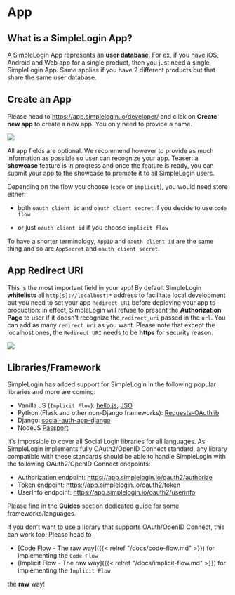 # App

## What is a SimpleLogin App?

A SimpleLogin App represents an **user database**. For ex, if you have iOS, Android and Web app for a single product, then you just need a single SimpleLogin App. Same applies if you have 2 different products but that share the same user database.

## Create an App

Please head to https://app.simplelogin.io/developer/ and click on **Create new app** to create a new app. You only need to provide a name.

![](/images/dev1.png)

All app fields are optional. We recommend however to provide as much information as possible so user can recognize your app. Teaser: a **showcase** feature is in progress and once the feature is ready, you can submit your app to the showcase to promote it to all SimpleLogin users.

Depending on the flow you choose (`code` or `implicit`), you would need store either:

- both `oauth client id` and `oauth client secret` if you decide to use `code flow`

- or just `oauth client id` if you choose `implicit flow`

To have a shorter terminology, `AppID` and `oauth client id` are the same thing and so are `AppSecret` and `oauth client secret`.

## App Redirect URI

This is the most important field in your app! By default SimpleLogin **whitelists** all `http[s]://localhost:*` address to facilitate local development but you need to set your app `Redirect URI` before deploying your app to production: in effect, SimpleLogin will refuse to present the **Authorization Page** to user if it doesn't recognize the `redirect_uri` passed in the `url`. You can add as many `redirect uri` as you want. Please note that except the localhost ones, the `Redirect URI` needs to be **https** for security reason.

![](/images/redirect-uri.png)

## Libraries/Framework

SimpleLogin has added support for SimpleLogin in the following popular libraries and more are coming:

- Vanilla JS (`Implicit Flow`): [hello.js](https://github.com/MrSwitch/hello.js), [JSO](https://github.com/andreassolberg/jso)
- Python (Flask and other non-Django frameworks): [Requests-OAuthlib](https://github.com/requests/requests-oauthlib)
- Django: [social-auth-app-django](https://github.com/python-social-auth/social-app-django)
- NodeJS [Passport](https://github.com/jaredhanson/passport)

It's impossible to cover all Social Login libraries for all languages. As SimpleLogin implements fully OAuth2/OpenID Connect standard, any library compatible with these standards should be able to handle SimpleLogin with the following OAuth2/OpenID Connect endpoints:

- Authorization endpoint: https://app.simplelogin.io/oauth2/authorize
- Token endpoint: https://app.simplelogin.io/oauth2/token
- UserInfo endpoint: https://app.simplelogin.io/oauth2/userinfo

Please find in the **Guides** section dedicated guide for some frameworks/languages.

If you don’t want to use a library that supports OAuth/OpenID Connect, this can work too! Please head to

- [Code Flow - The raw way]({{< relref "/docs/code-flow.md" >}}) for implementing the `Code Flow`
- [Implicit Flow - The raw way]({{< relref "/docs/implicit-flow.md" >}}) for implementing the `Implicit Flow`

the **raw** way!




